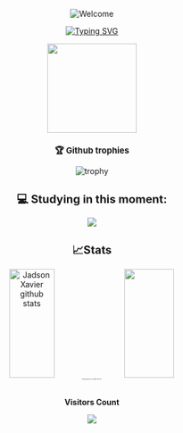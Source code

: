 <div align="center">
  
![Welcome](https://github.com/ZayveerByte/ZayveerByte/assets/155082710/5ffed843-84b7-41df-a28b-a9aa84311529)

  
[![Typing SVG](https://readme-typing-svg.herokuapp.com?font=Rubik+Doodle+Shadow?&size=35&center=true&color=CAB400&vcenter=true&width=1000&lines=i+am++Jadson+Xavier)](https://git.io/typing-svg)

<div align="center">
<img align="center" width="160" height="160" src="https://user-images.githubusercontent.com/90677747/211471004-9e33adfa-d9cb-4497-9857-a608c767bb18.gif">

  
<div align="center">
        <h1 style="font-size: 15px;"> 🏆 Github trophies</h1>

<p align="center">
  
![trophy](https://github-profile-trophy.vercel.app/?username=zayveerByte&margin-w=15theme=dark)
</p>

<div align="center">
        <h1 style="font-size: 20px;">💻 Studying in this moment:</h1>
  
<img src="https://github.com/ZayveerByte/ZayveerByte/blob/main/fb/fb/stack-hills.png?raw=true"/>

<div align="center">
        <h1 style="font-size: 20px;">📈Stats</h1>

<div align="center">
<img width="40%" height="195px" src="https://github-readme-stats.vercel.app/api?username=zayveerByte&theme=gruvbox_light&show_icons=true&count_private=true&hide_border=true&title_color=FB8C00&icon_color=FB8C00&text_color=000000&bg_color=ffffff" alt="Jadson Xavier github stats" /›

  <div align="center">
<img width="42%" height="195px" src="https://github-readme-streak-stats.herokuapp.com/?user=zayveerByte&theme=light&hide_border=true&bg_color=000000"


<div align="center">
  <h1 style="font-size: 0.1em;">If programming were easy, it would be called 'script'.</h1>
</div>

<div align="center">
<br><p align="centre"><b>Visitors Count</b></p>
<p align="center"><img align="center" src="https://profile-counter.glitch.me/{zayveerByte)/count.svg" /></p>
<br>
